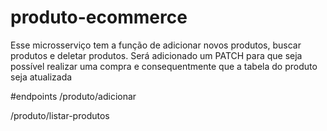 # produto-ecommerce
Esse microsserviço tem a função de adicionar novos produtos, buscar produtos e deletar produtos. Será adicionado um PATCH para que seja possível realizar uma compra e consequentmente que a tabela do produto seja atualizada

#endpoints
/produto/adicionar

/produto/listar-produtos
